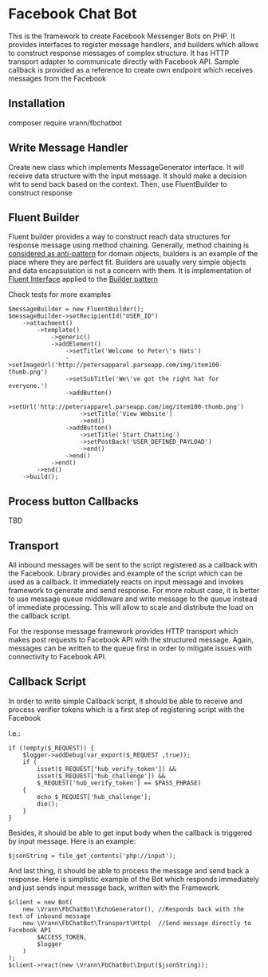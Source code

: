 # Facebook Chat Bot
 
This is the framework to create Facebook Messenger Bots on PHP. It provides interfaces to register message handlers, 
and builders which allows to construct response messages of complex structure. It has HTTP transport adapter to communicate directly with 
Facebook API. Sample callback is provided as a reference to create own endpoint which receives messages from the Facebook
 
## Installation

composer require vrann/fbchatbot

## Write Message Handler

Create new class which implements MessageGenerator interface. It will receive data structure with the input message. 
It should make a decision wht to send back based on the context. Then, use FluentBuilder to construct response

## Fluent Builder

Fluent builder provides a way to construct reach data structures for response message using method chaining. Generally, 
method chaining is [considered as anti-pattern](https://ocramius.github.io/blog/fluent-interfaces-are-evil/) for domain 
objects, builders is an example of the place where they are perfect fit. Builders are usually very simple 
objects and data encapsulation is not a concern with them. It is implementation of [Fluent Interface](http://martinfowler.com/bliki/FluentInterface.html) applied to the 
[Builder pattern](https://en.wikipedia.org/wiki/Builder_pattern)

Check tests for more examples

```
$messageBuilder = new FluentBuilder();
$messageBuilder->setRecipientId("USER_ID")
    ->attachment()
        ->template()
            ->generic()
            ->addElement()
                ->setTitle('Welcome to Peter\'s Hats')
                ->setImageUrl('http://petersapparel.parseapp.com/img/item100-thumb.png')
                ->setSubTitle('We\'ve got the right hat for everyone.')
                ->addButton()
                    ->setUrl('http://petersapparel.parseapp.com/img/item100-thumb.png')
                    ->setTitle('View Website')
                    ->end()
                ->addButton()
                    ->setTitle('Start Chatting')
                    ->setPostBack('USER_DEFINED_PAYLOAD')
                    ->end()
                ->end()
            ->end()
        ->end()
    ->build();
```

## Process button Callbacks

TBD

## Transport

All inbound messages will be sent to the script registered as a callback with the Facebook. Library provides and example 
of the script which can be used as a callback. It immediately reacts on input message and invokes framework to generate 
and send response. For more robust case, it is better to use message queue middleware and write message to the queue 
instead of immediate processing. This will allow to scale and distribute the load on the callback script.

For the response message framework provides HTTP transport which makes post requests to Facebook API with the structured
message. Again, messages can be written to the queue first in order to mitigate issues with connectivity to 
Facebook API.

## Callback Script

In order to write simple Callback script, it should be able to receive and process verifier tokens which is a first 
step of registering script with the Facebook

I.e.:
```
if (!empty($_REQUEST)) {
    $logger->addDebug(var_export($_REQUEST ,true));
    if (
        isset($_REQUEST['hub_verify_token']) &&
        isset($_REQUEST['hub_challenge']) &&
        $_REQUEST['hub_verify_token'] == $PASS_PHRASE)
    {
        echo $_REQUEST['hub_challenge'];
        die();
    }
}
```

Besides, it should be able to get input body when the callback is triggered by input message. Here is an example:
```
$jsonString = file_get_contents('php://input');
```

And last thing, it should be able to process the message and send back a response. Here is simplistic example of the Bot 
which responds immediately and just sends input message back, written with the Framework.
```
$client = new Bot(
    new \Vrann\FbChatBot\EchoGenerator(), //Responds back with the text of inbound message
    new \Vrann\FbChatBot\Transport\Http(  //Send message directly to Facebook API
        $ACCESS_TOKEN,
        $logger
    )
);
$client->react(new \Vrann\FbChatBot\Input($jsonString));    
```